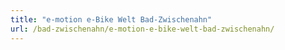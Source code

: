 ```yaml
---
title: "e-motion e-Bike Welt Bad-Zwischenahn"
url: /bad-zwischenahn/e-motion-e-bike-welt-bad-zwischenahn/
---
```

